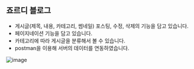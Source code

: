 
## 죠르디 블로그
- 게시글(제목, 내용, 카테고리, 썸네일) 포스팅, 수정, 삭제의 기능을 담고 있습니다.
- 페이지네이션 기능을 담고 있습니다.
- 카테고리에 따라 게시글을 분류해서 볼 수 있습니다.
- postman을 이용해 서버의 데이터를 연동하였습니다.

![image](https://user-images.githubusercontent.com/49463954/224538324-e202fe7d-2f2d-4f78-973f-1b242071e16a.png)


